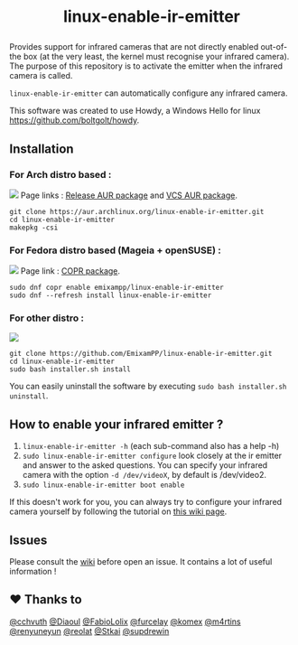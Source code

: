 # <p align=center>linux-enable-ir-emitter</p>

Provides support for infrared cameras that are not directly enabled out-of-the box (at the very least, the kernel must recognise your infrared camera). The purpose of this repository is to activate the emitter when the infrared camera is called.

`linux-enable-ir-emitter` can automatically configure any infrared camera. 

This software was created to use Howdy, a Windows Hello for linux <https://github.com/boltgolt/howdy>.

## Installation
### For Arch distro based : 
<a href="https://aur.archlinux.org/packages/linux-enable-ir-emitter/"><img src="https://img.shields.io/aur/version/linux-enable-ir-emitter"></a> Page links : [Release AUR package](https://aur.archlinux.org/packages/linux-enable-ir-emitter/) and [VCS AUR package](https://aur.archlinux.org/packages/linux-enable-ir-emitter-git/).
``` shell
git clone https://aur.archlinux.org/linux-enable-ir-emitter.git
cd linux-enable-ir-emitter
makepkg -csi
``` 

### For Fedora distro based (Mageia + openSUSE) : 
<a href="https://copr.fedorainfracloud.org/coprs/emixampp/linux-enable-ir-emitter/"><img src="https://copr.fedorainfracloud.org/coprs/emixampp/linux-enable-ir-emitter/package/linux-enable-ir-emitter/status_image/last_build.png"></a> Page link : [COPR package](https://copr.fedorainfracloud.org/coprs/emixampp/linux-enable-ir-emitter/).
``` shell
sudo dnf copr enable emixampp/linux-enable-ir-emitter
sudo dnf --refresh install linux-enable-ir-emitter
```

### For other distro :
<a href="https://github.com/emixampp/linux-enable-ir-emitter/releases"><img src="https://img.shields.io/github/release/emixampp/linux-enable-ir-emitter.svg?colorB=4c1"></a>

``` shell
git clone https://github.com/EmixamPP/linux-enable-ir-emitter.git
cd linux-enable-ir-emitter
sudo bash installer.sh install
```
You can easily uninstall the software by executing `sudo bash installer.sh uninstall`.

## How to enable your infrared emitter ?

1. `linux-enable-ir-emitter -h` (each sub-command also has a help -h)
2. `sudo linux-enable-ir-emitter configure` look closely at the ir emitter and answer to the asked questions. You can specify your infrared camera with the option `-d /dev/videoX`, by default is /dev/video2.
3. `sudo linux-enable-ir-emitter boot enable`

If this doesn't work for you, you can always try to configure your infrared camera yourself by following the tutorial on [this wiki page](https://github.com/EmixamPP/linux-enable-ir-emitter/wiki/Manual-configuration).

## Issues
Please consult the [wiki](https://github.com/EmixamPP/linux-enable-ir-emitter/wiki) before open an issue. It contains a lot of useful information !

## :hearts: Thanks to
[@cchvuth](https://github.com/cchvuth) [@Diaoul](https://github.com/Diaoul) [@FabioLolix](https://github.com/FabioLolix) [@furcelay](https://github.com/furcelay) [@komex](https://github.com/komex) [@m4rtins](https://github.com/m4rtins) [@renyuneyun](https://github.com/renyuneyun)  [@reolat](https://github.com/reolat) [@Stkai](https://github.com/Stkai) [@supdrewin](https://github.com/supdrewin) 
